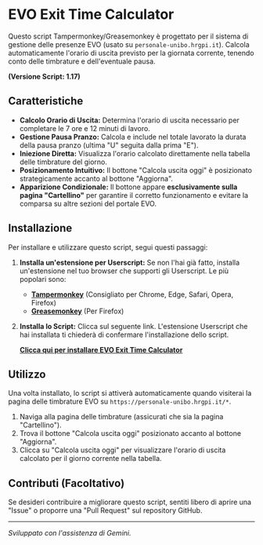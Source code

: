 # EVO Exit Time Calculator

Questo script Tampermonkey/Greasemonkey è progettato per il sistema di gestione delle presenze EVO (usato su `personale-unibo.hrgpi.it`). Calcola automaticamente l'orario di uscita previsto per la giornata corrente, tenendo conto delle timbrature e dell'eventuale pausa.

**(Versione Script: 1.17)**

## Caratteristiche

* **Calcolo Orario di Uscita:** Determina l'orario di uscita necessario per completare le 7 ore e 12 minuti di lavoro.
* **Gestione Pausa Pranzo:** Calcola e include nel totale lavorato la durata della pausa pranzo (ultima "U" seguita dalla prima "E").
* **Iniezione Diretta:** Visualizza l'orario calcolato direttamente nella tabella delle timbrature del giorno.
* **Posizionamento Intuitivo:** Il bottone "Calcola uscita oggi" è posizionato strategicamente accanto al bottone "Aggiorna".
* **Apparizione Condizionale:** Il bottone appare **esclusivamente sulla pagina "Cartellino"** per garantire il corretto funzionamento e evitare la comparsa su altre sezioni del portale EVO.

## Installazione

Per installare e utilizzare questo script, segui questi passaggi:

1.  **Installa un'estensione per Userscript:** Se non l'hai già fatto, installa un'estensione nel tuo browser che supporti gli Userscript. Le più popolari sono:
    * [**Tampermonkey**](https://www.tampermonkey.net/) (Consigliato per Chrome, Edge, Safari, Opera, Firefox)
    * [**Greasemonkey**](https://addons.mozilla.org/en-US/firefox/addon/greasemonkey/) (Per Firefox)

2.  **Installa lo Script:**
    Clicca sul seguente link. L'estensione Userscript che hai installata ti chiederà di confermare l'installazione dello script.

    [**Clicca qui per installare EVO Exit Time Calculator**](https://raw.githubusercontent.com/stefano-salvatore7/evo-exit-time-calc/main/evo-exit-time-calculator.user.js)

## Utilizzo

Una volta installato, lo script si attiverà automaticamente quando visiterai la pagina delle timbrature EVO su `https://personale-unibo.hrgpi.it/*`.

1.  Naviga alla pagina delle timbrature (assicurati che sia la pagina "Cartellino").
2.  Trova il bottone "Calcola uscita oggi" posizionato accanto al bottone "Aggiorna".
3.  Clicca su "Calcola uscita oggi" per visualizzare l'orario di uscita calcolato per il giorno corrente nella tabella.

## Contributi (Facoltativo)

Se desideri contribuire a migliorare questo script, sentiti libero di aprire una "Issue" o proporre una "Pull Request" sul repository GitHub.

---

*Sviluppato con l'assistenza di Gemini.*
